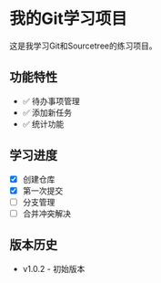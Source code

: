 # 我的Git学习项目

这是我学习Git和Sourcetree的练习项目。

## 功能特性
- ✅ 待办事项管理
- ✅ 添加新任务
- ✅ 统计功能

## 学习进度
- [x] 创建仓库
- [x] 第一次提交
- [ ] 分支管理
- [ ] 合并冲突解决

## 版本历史
- v1.0.2 - 初始版本
